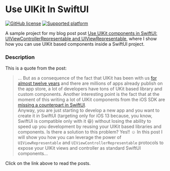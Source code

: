 # Use UIKit In SwiftUI


[![GitHub license](https://img.shields.io/badge/license-MIT-blue.svg)](https://raw.githubusercontent.com/chicio/Use-UIKit-In-SwiftUI/master/LICENSE.md)
[![Supported platform](https://img.shields.io/badge/platforms-iOS-orange.svg)](https://img.shields.io/badge/platforms-iOS-orange.svg)

A sample project for my blog post post [Use UIKit components in SwiftUI: UIViewControllerRepresentable and UIViewRepresentable](https://www.fabrizioduroni.it/2020/06/08/expose-uikit-to-swiftui.html), where I show 
how you can use UIKit based components inside a SwiftUI project. 

### Description

This is a quote from the post:

> ... But as a consequence of the fact that UIKit has been with us [for almost twelve years](https://en.wikipedia.org/wiki/IOS_SDK) and there are millions of apps already publish on the app store, a lot of developers have tons of UKit based library and custom components. Another interesting point is the fact that at the moment of this writing a lot of UIKit components from the iOS SDK  are [missing a counterpart in SwiftUI](https://www.hackingwithswift.com/quick-start/swiftui/answering-the-big-question-should-you-learn-swiftui-uikit-or-both "uikit missing swiftui").  
Anyway, you are just starting to develop a new app and you want to create it in SwiftUI (targeting only for iOS 13 because, you know, SwiftUI is compatible only with it :laughing:) without losing the ability to speed up you development by reusing your UIKit based libraries and components. Is there a solution to this problem? Yes!! :relaxed:
In this post I will show you how you can leverage the power of `UIViewRepresentable` and `UIViewControllerRepresentable` protocols to expose your UIKit views and controller as standard SwiftUI components...

Click on the link above to read the posts.
